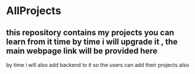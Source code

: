 # AllProjects

this repository contains my projects 
you can learn from it 
time by time i will upgrade it , the main webpage link will be provided here
- 
by time i will also add backend to it so the users can add their projects also


